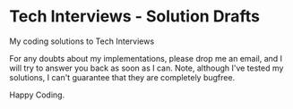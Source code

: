 Tech Interviews - Solution Drafts
=================================

My coding solutions to Tech Interviews

For any doubts about my implementations, please drop me an email, and I will try to answer you back as soon as I can.
Note, although I've tested my solutions, I can't guarantee that they are completely bugfree.

Happy Coding.
